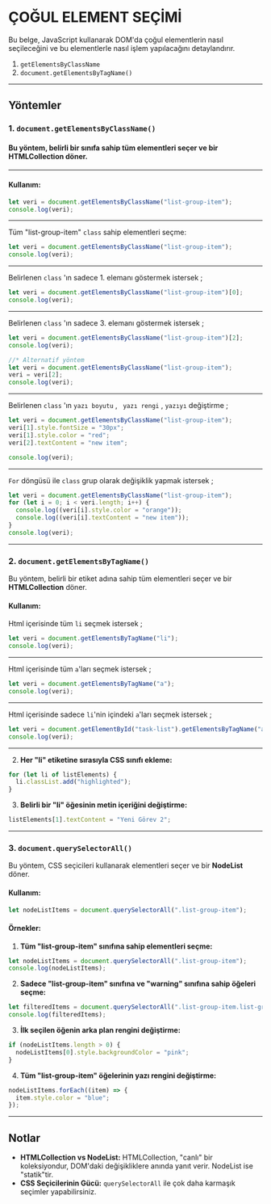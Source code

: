 # ÇOĞUL ELEMENT SEÇİMİ

Bu belge, JavaScript kullanarak DOM'da çoğul elementlerin nasıl seçileceğini ve bu elementlerle nasıl işlem yapılacağını detaylandırır.

1. `getElementsByClassName`
2. `document.getElementsByTagName()`
---

## Yöntemler

### 1. `document.getElementsByClassName()`

#### Bu yöntem, belirli bir sınıfa sahip tüm elementleri seçer ve bir HTMLCollection döner.
---

#### Kullanım:
```javascript
let veri = document.getElementsByClassName("list-group-item");
console.log(veri);
```
---
Tüm "list-group-item" `class` sahip elementleri seçme:
```javascript
let veri = document.getElementsByClassName("list-group-item");
console.log(veri);
```
---
Belirlenen `class` 'ın sadece 1. elemanı göstermek istersek ;
```javascript
let veri = document.getElementsByClassName("list-group-item")[0];
console.log(veri);
```
---
Belirlenen `class` 'ın sadece 3. elemanı göstermek istersek ;
```javascript
let veri = document.getElementsByClassName("list-group-item")[2];
console.log(veri);

//* Alternatif yöntem
let veri = document.getElementsByClassName("list-group-item");
veri = veri[2];
console.log(veri);
```
---
Belirlenen `class` 'ın `yazı boyutu` , ` yazı rengi` , `yazıyı` değiştirme  ;
```javascript
let veri = document.getElementsByClassName("list-group-item");
veri[1].style.fontSize = "30px";
veri[1].style.color = "red";
veri[2].textContent = "new item";

console.log(veri);
```
---
`For` döngüsü ile `class` grup olarak değişiklik yapmak istersek ;
```javascript
let veri = document.getElementsByClassName("list-group-item");
for (let i = 0; i < veri.length; i++) {
  console.log((veri[i].style.color = "orange"));
  console.log((veri[i].textContent = "new item"));
}
console.log(veri);
```
---

### 2. `document.getElementsByTagName()`
Bu yöntem, belirli bir etiket adına sahip tüm elementleri seçer ve bir **HTMLCollection** döner.

#### Kullanım:

Html içerisinde tüm `li` seçmek istersek ;
```javascript
let veri = document.getElementsByTagName("li");
console.log(veri);
```
---
Html içerisinde tüm `a`'ları seçmek istersek ;
```javascript
let veri = document.getElementsByTagName("a");
console.log(veri);
```
---
Html içerisinde sadece  `li`'nin içindeki `a`'ları seçmek istersek ;
```javascript
let veri = document.getElementById("task-list").getElementsByTagName("a");
console.log(veri);
```
---

2. **Her "li" etiketine sırasıyla CSS sınıfı ekleme:**
```javascript
for (let li of listElements) {
  li.classList.add("highlighted");
}
```

3. **Belirli bir "li" öğesinin metin içeriğini değiştirme:**
```javascript
listElements[1].textContent = "Yeni Görev 2";
```

---

### 3. `document.querySelectorAll()`
Bu yöntem, CSS seçicileri kullanarak elementleri seçer ve bir **NodeList** döner.

#### Kullanım:
```javascript
let nodeListItems = document.querySelectorAll(".list-group-item");
```

#### Örnekler:
1. **Tüm "list-group-item" sınıfına sahip elementleri seçme:**
```javascript
let nodeListItems = document.querySelectorAll(".list-group-item");
console.log(nodeListItems);
```

2. **Sadece "list-group-item" sınıfına ve "warning" sınıfına sahip öğeleri seçme:**
```javascript
let filteredItems = document.querySelectorAll(".list-group-item.list-group-item-warning");
console.log(filteredItems);
```

3. **İlk seçilen öğenin arka plan rengini değiştirme:**
```javascript
if (nodeListItems.length > 0) {
  nodeListItems[0].style.backgroundColor = "pink";
}
```

4. **Tüm "list-group-item" öğelerinin yazı rengini değiştirme:**
```javascript
nodeListItems.forEach((item) => {
  item.style.color = "blue";
});
```

---

## Notlar
- **HTMLCollection vs NodeList:** HTMLCollection, "canlı" bir koleksiyondur, DOM'daki değişikliklere anında yanıt verir. NodeList ise "statik"tir.
- **CSS Seçicilerinin Gücü:** `querySelectorAll` ile çok daha karmaşık seçimler yapabilirsiniz.

